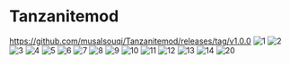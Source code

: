 # Tanzanitemod
https://github.com/musalsouqi/Tanzanitemod/releases/tag/v1.0.0
<img src="https://i.ibb.co/FHHqnWm/1.png" alt="1" border="0">
<img src="https://i.ibb.co/Z8RvMrQ/2.png" alt="2" border="0">
<img src="https://i.ibb.co/60z3n25/3.png" alt="3" border="0">
<img src="https://i.ibb.co/jkWCMPR/4.png" alt="4" border="0">
<img src="https://i.ibb.co/jDT15TK/5.png" alt="5" border="0">
<img src="https://i.ibb.co/zhYYh6n/6.png" alt="6" border="0">
<img src="https://i.ibb.co/6nrwMhF/7.png" alt="7" border="0">
<img src="https://i.ibb.co/bzgrPrw/8.png" alt="8" border="0">
<img src="https://i.ibb.co/tJwjp5x/9.png" alt="9" border="0">
<img src="https://i.ibb.co/c1S9fKD/10.png" alt="10" border="0">
<img src="https://i.ibb.co/SJtGjKk/11.png" alt="11" border="0">
<img src="https://i.ibb.co/7WPBk45/12.png" alt="12" border="0">
<img src="https://i.ibb.co/QHjxYS7/13.png" alt="13" border="0">
<img src="https://i.ibb.co/xsYQb92/14.png" alt="14" border="0">
<img src="https://i.ibb.co/tJp3Yxy/20.png" alt="20" border="0">
